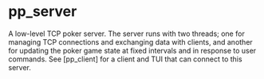# pp_server

A low-level TCP poker server. The server runs with two threads; one for
managing TCP connections and exchanging data with clients, and another
for updating the poker game state at fixed intervals and in response to
user commands. See [pp_client] for a client and TUI that can connect to
this server.

[1]: https://github.com/theOGognf/private_poker/tree/main/pp_client
